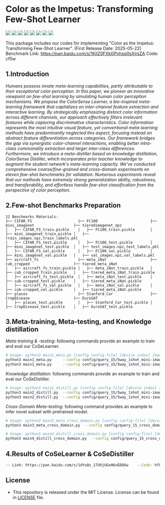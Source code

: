 # Color as the Impetus: Transforming Few-Shot Learner
![](https://img.shields.io/badge/Research-CoSeLearner-brightgreen)
![](https://img.shields.io/badge/Research-CoSeDistiller-brightred)
![](https://img.shields.io/badge/CoarseGrained-FSL-brightred)
![](https://img.shields.io/badge/FineGrained-FSL-brightred)
![](https://img.shields.io/badge/CrossDomain-FSL-brightred)
![](https://img.shields.io/badge/Image-Recognition-brightred)
![](https://img.shields.io/badge/PyTorch-%3E%3Dv1.10-green)
![](https://img.shields.io/badge/Python-%3E%3Dv3.8-yellowgreen)

This package includes our codes for implementing "Color as the Impetus: Transforming Few-Shot Learner". 
(First Release Date: 2025-05-22)
Benchmark Link: https://pan.baidu.com/s/1KiIZ0FXkGPnhsq0sXjrsZA Code: cf5w 

## 1.Introduction

*Humans possess innate meta-learning capabilities, partly attributable to their exceptional color perception. 
In this paper, we pioneer an innovative viewpoint on few-shot learning by simulating human color perception mechanisms. We propose the ColorSense Learner, a bio-inspired meta-learning framework that capitalizes on inter-channel feature extraction and interactive learning. 
By strategically emphasizing distinct color information across different channels, our approach effectively filters irrelevant features while capturing discriminative characteristics. 
Color information represents the most intuitive visual feature, yet conventional meta-learning methods have predominantly neglected this aspect, focusing instead on abstract feature differentiation across categories. 
Our framework bridges the gap via synergistic color-channel interactions, enabling better intra-class commonality extraction and larger inter-class differences.
Furthermore, we introduce a meta-distiller based on knowledge distillation, ColorSense Distiller, which incorporates prior teacher knowledge to augment the student network's meta-learning capacity. 
We've conducted comprehensive coarse/fine-grained and cross-domain experiments on eleven few-shot benchmarks for validation.
Numerous experiments reveal that our methods have extremely strong generalization ability, robustness, and transferability, and effortless handle few-shot classification from the perspective of color perception.*


## 2.Few-shot Benchmarks Preparation   

```
12 Benchmarks Materials:
├── CIFAR_FS                     ├── FC100                        ├── mini_imagenet                  ├── tieredimagenet_npz
│   ├── CIFAR_FS_train.pickle    │   ├── FC100_train.pickle       │   ├── mini_imagenet_train.pickle │   ├── train_images.npz,train_labels.pkl
│   ├── CIFAR_FS_test.pickle     │   ├── FC100_test.pickle        │   ├── mini_imagenet_test.pickle  │   ├── test_images.npz,test_labels.pkl
│   ├── CIFAR_FS_val.pickle      │   ├── FC100_val.pickle         │   ├── mini_imagenet_val.pickle   │   ├── val_images.npz,val_labels.pkl
├── aircraft_fs                  ├── meta_iNat                    ├── cub_cropped                    ├── tiered_meta_iNat
│   ├── aircraft_fs_train.pickle │   ├── meta_iNat_train.pickle   │   ├── cub_cropped_train.pickle   │   ├── tiered_meta_iNat_train.pickle
│   ├── aircraft_fs_test.pickle  │   ├── meta_iNat_test.pickle    │   ├── cub-cropped_test.pickle    │   ├── tiered_meta_iNat.pickle
│   ├── aircraft_fs_val.pickle   │   ├── meta_iNat_val.pickle     │   ├── cub-cropped_val.pickle     │   ├── tiered_meta_iNat.pickle
├── places                       ├── Stanford_Car                 ├── CropDisease                    ├── EuroSAT
│   ├── places_test.pickle       │   ├── Stanford_Car_test.pickle │   ├── CropDisease_test.pickle    │   ├── EuroSAT_test.pickle
```


## 3.Meta-training,  Meta-testing, and Knowledge distillation

*Meta-training & -testing*: following commands provide an example to train and eval our CoSeLearner.
```bash
# Usage: python3 main1_meta.py [config config-file] [device index] [mode style] [log-step]
python3 main1_meta.py     --config config/query_15/5way_1shot_mini-imagenet.py  --device $GPU --mode train  --log_step 5
python3 main1_meta.py     --config config/query_15/5way_1shot_mini-imagenet.py  --device $GPU --mode eval
```

*Knowledge distillation*: following commands provide an example to train and eval our CoSeDistiller.
```bash
# Usage: python3 main2_distill.py [config config-file] [device index] [mode style] [log-step]
python3 main2_distill.py  --config config/query_15/5way_1shot_mini-imagenet.py  --gen_stu 5 --device $GPU --mode train --log_step 5
python3 main2_distill.py  --config config/query_15/5way_1shot_mini-imagenet.py  --gen_stu 5 --device $GPU --mode eval
```

*Cross-Domain Meta-testing*: following command provides an example to infer novel subset with pretrained model.
```bash
# Usage: python3 main3_meta_cross_domain.py [config config-file] [device index] [mode style] [log-step]
python3 main3_meta_cross_domain.py  --config config/query_15_cross_domain/5way_1shot_places.py  --device $GPU --mode eval
```
```bash
# Usage: python3 main4_distill_cross_domain.py [config config-file] [device index] [mode style] [log-step]
python3 main4_distill_cross_domain.py  --config config/query_15_cross_domain/5way_1shot_places.py  --device $GPU --mode eval
```

## 4.Results of CoSeLearner & CoSeDistiller
```bash
-- Link: https://pan.baidu.com/s/1dYuQs_17UXjUGxH6xEDQXw    --Code: hf8m
```

## License
- This repository is released under the MIT License. License can be found in [LICENSE](LICENSE) file.
